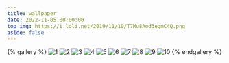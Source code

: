 ```yaml
---
title: wallpaper
date: 2022-11-05 00:00:00
top_img: https://i.loli.net/2019/11/10/T7Mu8Aod3egmC4Q.png
aside: false
---
```

{% gallery %}
![1](https://i.loli.net/2019/11/10/lP3rLNUBaGtSVzc.png)
![2](https://i.loli.net/2019/11/10/T7Mu8Aod3egmC4Q.png)
![3](https://i.loli.net/2019/11/10/53eTB2uiNRlXwFP.png)
![4](https://i.loli.net/2019/11/10/xthHmnbdNerWOqP.png)
![5](https://i.loli.net/2019/11/10/rJbFpE65tmxPv7R.png)
![6](https://i.loli.net/2019/11/10/bEJsXxewpOGuRD8.png)
![7](https://i.loli.net/2019/11/10/71wgohfPHqXRbG9.png)
![8](https://i.loli.net/2019/11/10/gcnavZbmepS8d4u.png)
![9](https://i.loli.net/2019/11/10/3wkO7fuQpgda6vz.png)
![10](https://i.loli.net/2019/11/10/egVhFWopA5mP2Hk.png)
{% endgallery %}